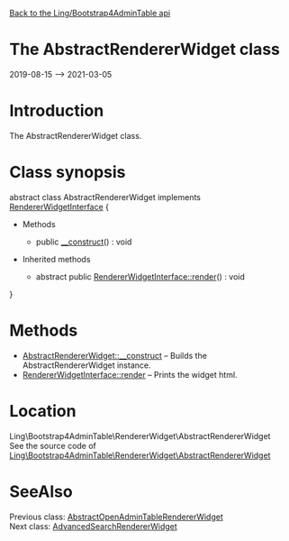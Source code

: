 [Back to the Ling/Bootstrap4AdminTable api](https://github.com/lingtalfi/Bootstrap4AdminTable/blob/master/doc/api/Ling/Bootstrap4AdminTable.md)



The AbstractRendererWidget class
================
2019-08-15 --> 2021-03-05






Introduction
============

The AbstractRendererWidget class.



Class synopsis
==============


abstract class <span class="pl-k">AbstractRendererWidget</span> implements [RendererWidgetInterface](https://github.com/lingtalfi/Bootstrap4AdminTable/blob/master/doc/api/Ling/Bootstrap4AdminTable/RendererWidget/RendererWidgetInterface.md) {

- Methods
    - public [__construct](https://github.com/lingtalfi/Bootstrap4AdminTable/blob/master/doc/api/Ling/Bootstrap4AdminTable/RendererWidget/AbstractRendererWidget/__construct.md)() : void

- Inherited methods
    - abstract public [RendererWidgetInterface::render](https://github.com/lingtalfi/Bootstrap4AdminTable/blob/master/doc/api/Ling/Bootstrap4AdminTable/RendererWidget/RendererWidgetInterface/render.md)() : void

}






Methods
==============

- [AbstractRendererWidget::__construct](https://github.com/lingtalfi/Bootstrap4AdminTable/blob/master/doc/api/Ling/Bootstrap4AdminTable/RendererWidget/AbstractRendererWidget/__construct.md) &ndash; Builds the AbstractRendererWidget instance.
- [RendererWidgetInterface::render](https://github.com/lingtalfi/Bootstrap4AdminTable/blob/master/doc/api/Ling/Bootstrap4AdminTable/RendererWidget/RendererWidgetInterface/render.md) &ndash; Prints the widget html.





Location
=============
Ling\Bootstrap4AdminTable\RendererWidget\AbstractRendererWidget<br>
See the source code of [Ling\Bootstrap4AdminTable\RendererWidget\AbstractRendererWidget](https://github.com/lingtalfi/Bootstrap4AdminTable/blob/master/RendererWidget/AbstractRendererWidget.php)



SeeAlso
==============
Previous class: [AbstractOpenAdminTableRendererWidget](https://github.com/lingtalfi/Bootstrap4AdminTable/blob/master/doc/api/Ling/Bootstrap4AdminTable/RendererWidget/AbstractOpenAdminTableRendererWidget.md)<br>Next class: [AdvancedSearchRendererWidget](https://github.com/lingtalfi/Bootstrap4AdminTable/blob/master/doc/api/Ling/Bootstrap4AdminTable/RendererWidget/AdvancedSearchRendererWidget.md)<br>

